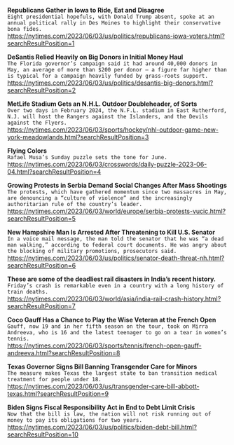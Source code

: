 **Republicans Gather in Iowa to Ride, Eat and Disagree**\
`Eight presidential hopefuls, with Donald Trump absent, spoke at an annual political rally in Des Moines to highlight their conservative bona fides.`\
https://nytimes.com/2023/06/03/us/politics/republicans-iowa-voters.html?searchResultPosition=1

**DeSantis Relied Heavily on Big Donors in Initial Money Haul**\
`The Florida governor’s campaign said it had around 40,000 donors in May, an average of more than $200 per donor — a figure far higher than is typical for a campaign heavily funded by grass-roots support.`\
https://nytimes.com/2023/06/03/us/politics/desantis-big-donors.html?searchResultPosition=2

**MetLife Stadium Gets an N.H.L. Outdoor Doubleheader, of Sorts**\
`Over two days in February 2024, the N.F.L. stadium in East Rutherford, N.J. will host the Rangers against the Islanders, and the Devils against the Flyers.`\
https://nytimes.com/2023/06/03/sports/hockey/nhl-outdoor-game-new-york-meadowlands.html?searchResultPosition=3

**Flying Colors**\
`Rafael Musa’s Sunday puzzle sets the tone for June.`\
https://nytimes.com/2023/06/03/crosswords/daily-puzzle-2023-06-04.html?searchResultPosition=4

**Growing Protests in Serbia Demand Social Changes After Mass Shootings**\
`The protests, which have gathered momentum since two massacres in May, are denouncing a “culture of violence” and the increasingly authoritarian rule of the country’s leader.`\
https://nytimes.com/2023/06/03/world/europe/serbia-protests-vucic.html?searchResultPosition=5

**New Hampshire Man Is Arrested After Threatening to Kill U.S. Senator**\
`In a voice mail message, the man told the senator that he was “a dead man walking,” according to federal court documents. He was angry about the blocking of military promotions, prosecutors said.`\
https://nytimes.com/2023/06/03/us/politics/senator-death-threat-nh.html?searchResultPosition=6

**These are some of the deadliest rail disasters in India’s recent history.**\
`Friday’s crash is remarkable even in a country with a long history of train deaths.`\
https://nytimes.com/2023/06/03/world/asia/india-rail-crash-history.html?searchResultPosition=7

**Coco Gauff Has a Chance to Play the Wise Veteran at the French Open**\
`Gauff, now 19 and in her fifth season on the tour, took on Mirra Andreeva, who is 16 and the latest teenager to go on a tear in women’s tennis.`\
https://nytimes.com/2023/06/03/sports/tennis/french-open-gauff-andreeva.html?searchResultPosition=8

**Texas Governor Signs Bill Banning Transgender Care for Minors**\
`The measure makes Texas the largest state to ban transition medical treatment for people under 18.`\
https://nytimes.com/2023/06/03/us/transgender-care-bill-abbott-texas.html?searchResultPosition=9

**Biden Signs Fiscal Responsibility Act in End to Debt Limit Crisis**\
`Now that the bill is law, the nation will not risk running out of money to pay its obligations for two years.`\
https://nytimes.com/2023/06/03/us/politics/biden-debt-bill.html?searchResultPosition=10

